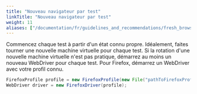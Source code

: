 ```yaml
---
title: "Nouveau navigateur par test"
linkTitle: "Nouveau navigateur par test"
weight: 11
aliases: ["/documentation/fr/guidelines_and_recommendations/fresh_browser_per_test/"]  
---
```


Commencez chaque test à partir d'un état connu propre.
Idéalement, faites tourner une nouvelle machine virtuelle pour chaque test.
Si la rotation d'une nouvelle machine virtuelle n'est pas pratique,
démarrez au moins un nouveau WebDriver pour chaque test.
Pour Firefox, démarrez un WebDriver avec votre profil connu.

```java
FirefoxProfile profile = new FirefoxProfile(new File("pathToFirefoxProfile"));
WebDriver driver = new FirefoxDriver(profile);
```

